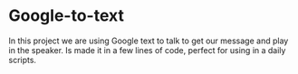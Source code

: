 # Google-to-text

In this project we are using Google text to talk to get our message and play in the speaker. 
Is made it in a few lines of code, perfect for using in a daily scripts.
